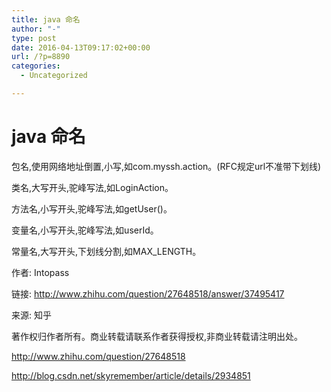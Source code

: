 ```yaml
---
title: java 命名
author: "-"
type: post
date: 2016-04-13T09:17:02+00:00
url: /?p=8890
categories:
  - Uncategorized

---
```

# java 命名
包名,使用网络地址倒置,小写,如com.myssh.action。(RFC规定url不准带下划线)
  
类名,大写开头,驼峰写法,如LoginAction。
  
方法名,小写开头,驼峰写法,如getUser()。
  
变量名,小写开头,驼峰写法,如userId。
  
常量名,大写开头,下划线分割,如MAX_LENGTH。

作者: Intopass
  
链接: http://www.zhihu.com/question/27648518/answer/37495417
  
来源: 知乎
  
著作权归作者所有。商业转载请联系作者获得授权,非商业转载请注明出处。


http://www.zhihu.com/question/27648518

http://blog.csdn.net/skyremember/article/details/2934851